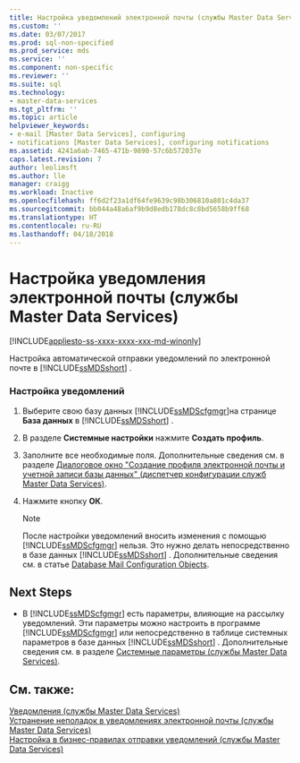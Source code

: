 ```yaml
---
title: Настройка уведомлений электронной почты (службы Master Data Services) | Документы Майкрософт
ms.custom: ''
ms.date: 03/07/2017
ms.prod: sql-non-specified
ms.prod_service: mds
ms.service: ''
ms.component: non-specific
ms.reviewer: ''
ms.suite: sql
ms.technology:
- master-data-services
ms.tgt_pltfrm: ''
ms.topic: article
helpviewer_keywords:
- e-mail [Master Data Services], configuring
- notifications [Master Data Services], configuring notifications
ms.assetid: 4241a6ab-7465-471b-9890-57c6b572037e
caps.latest.revision: 7
author: leolimsft
ms.author: lle
manager: craigg
ms.workload: Inactive
ms.openlocfilehash: ff6d2f23a1df64fe9639c98b306810a801c4da37
ms.sourcegitcommit: bb044a48a6af9b9d8edb178dc8c8bd5658b9ff68
ms.translationtype: HT
ms.contentlocale: ru-RU
ms.lasthandoff: 04/18/2018
---
```

# <a name="configure-email-notifications-master-data-services"></a>Настройка уведомления электронной почты (службы Master Data Services)

[!INCLUDE[appliesto-ss-xxxx-xxxx-xxx-md-winonly](../includes/appliesto-ss-xxxx-xxxx-xxx-md-winonly.md)]

  Настройка автоматической отправки уведомлений по электронной почте в [!INCLUDE[ssMDSshort](../includes/ssmdsshort-md.md)] .  
  
### <a name="to-configure-notifications"></a>Настройка уведомлений  
  
1.  Выберите свою базу данных [!INCLUDE[ssMDScfgmgr](../includes/ssmdscfgmgr-md.md)]на странице **База данных** в [!INCLUDE[ssMDSshort](../includes/ssmdsshort-md.md)] .  
  
2.  В разделе **Системные настройки** нажмите **Создать профиль**.  
  
3.  Заполните все необходимые поля. Дополнительные сведения см. в разделе [Диалоговое окно "Создание профиля электронной почты и учетной записи базы данных" (диспетчер конфигурации служб Master Data Services)](../master-data-services/create-database-mail-profile-and-account-dialog-box.md).  
  
4.  Нажмите кнопку **ОК**.  
  
    > [!NOTE]  
    >  После настройки уведомлений вносить изменения с помощью [!INCLUDE[ssMDScfgmgr](../includes/ssmdscfgmgr-md.md)] нельзя. Это нужно делать непосредственно в базе данных [!INCLUDE[ssMDSshort](../includes/ssmdsshort-md.md)] . Дополнительные сведения см. в статье [Database Mail Configuration Objects](../relational-databases/database-mail/database-mail-configuration-objects.md).  
  
## <a name="next-steps"></a>Next Steps  
  
-   В [!INCLUDE[ssMDScfgmgr](../includes/ssmdscfgmgr-md.md)] есть параметры, влияющие на рассылку уведомлений. Эти параметры можно настроить в программе [!INCLUDE[ssMDScfgmgr](../includes/ssmdscfgmgr-md.md)] или непосредственно в таблице системных параметров в базе данных [!INCLUDE[ssMDSshort](../includes/ssmdsshort-md.md)] . Дополнительные сведения см. в разделе [Системные параметры (службы Master Data Services)](../master-data-services/system-settings-master-data-services.md).  
  
## <a name="see-also"></a>См. также:  
 [Уведомления (службы Master Data Services)](../master-data-services/notifications-master-data-services.md)   
 [Устранение неполадок в уведомлениях электронной почты (службы Master Data Services)](http://social.technet.microsoft.com/wiki/contents/articles/troubleshooting-email-notifications-master-data-services.aspx)   
 [Настройка в бизнес-правилах отправки уведомлений (службы Master Data Services)](../master-data-services/configure-business-rules-to-send-notifications-master-data-services.md)  
  
  
